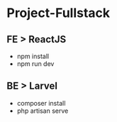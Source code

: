 # Project-Fullstack

## FE > ReactJS
- npm install
- npm run dev

## BE > Larvel
- composer install
- php artisan serve